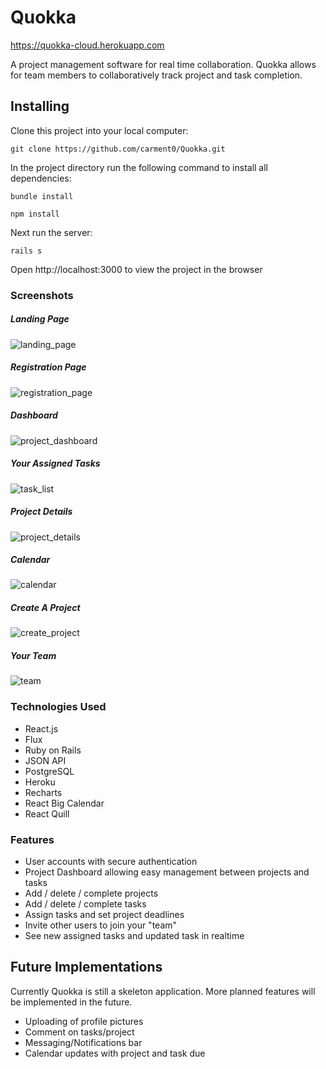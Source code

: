 # Quokka
https://quokka-cloud.herokuapp.com

A project management software for real time collaboration. Quokka allows for team members to collaboratively track project and task completion.

## Installing
Clone this project into your local computer:

`git clone https://github.com/carment0/Quokka.git`

In the project directory run the following command to install all dependencies:

`bundle install`

`npm install`

Next run the server:

`rails s`

Open http://localhost:3000 to view the project in the browser


### Screenshots
##### Landing Page
![landing_page]
##### Registration Page
![registration_page]
##### Dashboard
![project_dashboard]
##### Your Assigned Tasks
![task_list]
##### Project Details
![project_details]
##### Calendar
![calendar]
##### Create A Project
![create_project]
##### Your Team
![team]

[landing_page]: ./docs/screenshots/0.png
[registration_page]: ./docs/screenshots/1.png
[project_dashboard]: ./docs/screenshots/2.png
[task_list]: ./docs/screenshots/3.png
[project_details]: ./docs/screenshots/4.png
[calendar]: ./docs/screenshots/5.png
[create_project]: ./docs/screenshots/6.png
[team]: ./docs/screenshots/7.png

### Technologies Used
* React.js
* Flux
* Ruby on Rails
* JSON API
* PostgreSQL
* Heroku
* Recharts
* React Big Calendar
* React Quill

### Features
* User accounts with secure authentication
* Project Dashboard allowing easy management between projects and tasks
* Add / delete / complete projects
* Add / delete / complete tasks
* Assign tasks and set project deadlines
* Invite other users to join your "team"
* See new assigned tasks and updated task in realtime

## Future Implementations
Currently Quokka is still a skeleton application. More planned features will be implemented in the future.
* Uploading of profile pictures
* Comment on tasks/project
* Messaging/Notifications bar
* Calendar updates with project and task due
